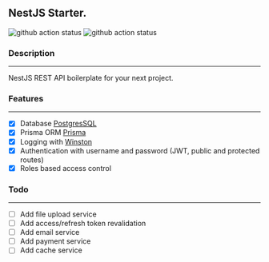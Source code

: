 ## NestJS Starter.

![github action status](https://github.com/Dan86de/nestjs-starter/actions/workflows/deploy.yml/badge.svg)
![github action status](https://github.com/Dan86de/nestjs-starter/actions/workflows/test.yml/badge.svg)


### Description

---
NestJS REST API boilerplate for your next project.

### Features

---
- [x] Database [PostgresSQL](https://www.postgresql.org/)
- [x] Prisma ORM [Prisma](https://www.prisma.io/)
- [x] Logging with [Winston](https://github.com/winstonjs/winston)
- [x] Authentication with username and password (JWT, public and protected routes)
- [x] Roles based access control

### Todo

---
- [ ] Add file upload service
- [ ] Add access/refresh token revalidation
- [ ] Add email service
- [ ] Add payment service
- [ ] Add cache service
